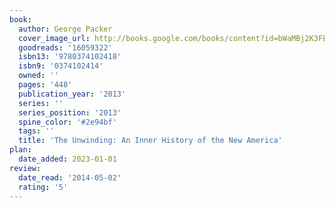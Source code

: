 ```yaml
---
book:
  author: George Packer
  cover_image_url: http://books.google.com/books/content?id=bWaMBj2K3FEC&printsec=frontcover&img=1&zoom=1&edge=curl&source=gbs_api
  goodreads: '16059322'
  isbn13: '9780374102418'
  isbn9: '0374102414'
  owned: ''
  pages: '448'
  publication_year: '2013'
  series: ''
  series_position: '2013'
  spine_color: '#2e94bf'
  tags: ''
  title: 'The Unwinding: An Inner History of the New America'
plan:
  date_added: 2023-01-01
review:
  date_read: '2014-05-02'
  rating: '5'
---
```


